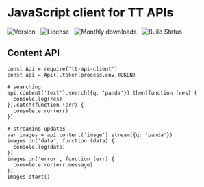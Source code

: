 # JavaScript client for TT APIs

![Version](http://img.shields.io/npm/v/tt-api-client.svg) &nbsp;
![License](http://img.shields.io/npm/l/tt-api-client.svg) &nbsp;
![Monthly downloads](http://img.shields.io/npm/dm/tt-api-client.svg) &nbsp;
![Build Status](https://ci2.tt.se/buildStatus/icon\?job\=ttab/tt-api-client/master)

## Content API

    const Api = require('tt-api-client')
    const api = Api().token(process.env.TOKEN)
    
    # searching
    api.content('text').search({q: 'panda'}).then(function (res) {
      console.log(res)
    }).catch(function (err) {
      console.error(err)
    })
    
    # streaming updates
    var images = api.content('image').stream({q: 'panda'})
    images.on('data', function (data) {
      console.log(data)
    })
    images.on('error', function (err) {
      console.error(err.message)
    })
    images.start()

